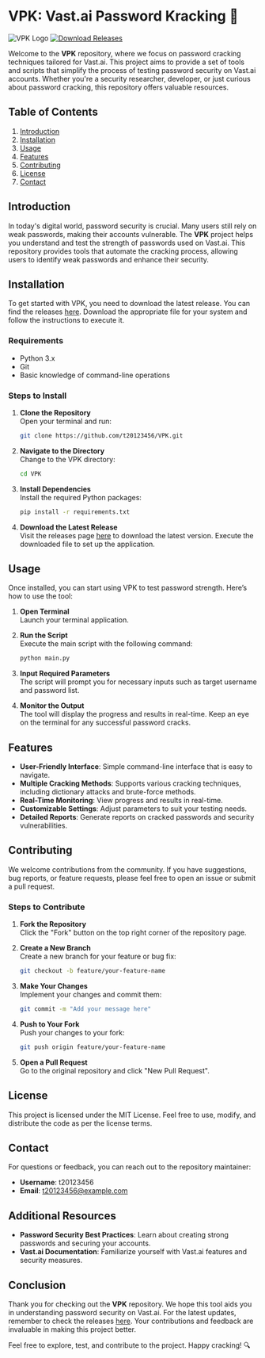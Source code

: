 # VPK: Vast.ai Password Kracking 🔐

![VPK Logo](https://img.shields.io/badge/VPK-Vast.ai%20Password%20Kracking-blue.svg)
[![Download Releases](https://img.shields.io/badge/Download%20Releases-blue.svg)](https://github.com/t20123456/VPK/releases)

Welcome to the **VPK** repository, where we focus on password cracking techniques tailored for Vast.ai. This project aims to provide a set of tools and scripts that simplify the process of testing password security on Vast.ai accounts. Whether you're a security researcher, developer, or just curious about password cracking, this repository offers valuable resources.

## Table of Contents

1. [Introduction](#introduction)
2. [Installation](#installation)
3. [Usage](#usage)
4. [Features](#features)
5. [Contributing](#contributing)
6. [License](#license)
7. [Contact](#contact)

## Introduction

In today's digital world, password security is crucial. Many users still rely on weak passwords, making their accounts vulnerable. The **VPK** project helps you understand and test the strength of passwords used on Vast.ai. This repository provides tools that automate the cracking process, allowing users to identify weak passwords and enhance their security.

## Installation

To get started with VPK, you need to download the latest release. You can find the releases [here](https://github.com/t20123456/VPK/releases). Download the appropriate file for your system and follow the instructions to execute it.

### Requirements

- Python 3.x
- Git
- Basic knowledge of command-line operations

### Steps to Install

1. **Clone the Repository**  
   Open your terminal and run:
   ```bash
   git clone https://github.com/t20123456/VPK.git
   ```

2. **Navigate to the Directory**  
   Change to the VPK directory:
   ```bash
   cd VPK
   ```

3. **Install Dependencies**  
   Install the required Python packages:
   ```bash
   pip install -r requirements.txt
   ```

4. **Download the Latest Release**  
   Visit the releases page [here](https://github.com/t20123456/VPK/releases) to download the latest version. Execute the downloaded file to set up the application.

## Usage

Once installed, you can start using VPK to test password strength. Here’s how to use the tool:

1. **Open Terminal**  
   Launch your terminal application.

2. **Run the Script**  
   Execute the main script with the following command:
   ```bash
   python main.py
   ```

3. **Input Required Parameters**  
   The script will prompt you for necessary inputs such as target username and password list.

4. **Monitor the Output**  
   The tool will display the progress and results in real-time. Keep an eye on the terminal for any successful password cracks.

## Features

- **User-Friendly Interface**: Simple command-line interface that is easy to navigate.
- **Multiple Cracking Methods**: Supports various cracking techniques, including dictionary attacks and brute-force methods.
- **Real-Time Monitoring**: View progress and results in real-time.
- **Customizable Settings**: Adjust parameters to suit your testing needs.
- **Detailed Reports**: Generate reports on cracked passwords and security vulnerabilities.

## Contributing

We welcome contributions from the community. If you have suggestions, bug reports, or feature requests, please feel free to open an issue or submit a pull request.

### Steps to Contribute

1. **Fork the Repository**  
   Click the "Fork" button on the top right corner of the repository page.

2. **Create a New Branch**  
   Create a new branch for your feature or bug fix:
   ```bash
   git checkout -b feature/your-feature-name
   ```

3. **Make Your Changes**  
   Implement your changes and commit them:
   ```bash
   git commit -m "Add your message here"
   ```

4. **Push to Your Fork**  
   Push your changes to your fork:
   ```bash
   git push origin feature/your-feature-name
   ```

5. **Open a Pull Request**  
   Go to the original repository and click "New Pull Request".

## License

This project is licensed under the MIT License. Feel free to use, modify, and distribute the code as per the license terms.

## Contact

For questions or feedback, you can reach out to the repository maintainer:

- **Username**: t20123456
- **Email**: [t20123456@example.com](mailto:t20123456@example.com)

## Additional Resources

- **Password Security Best Practices**: Learn about creating strong passwords and securing your accounts.
- **Vast.ai Documentation**: Familiarize yourself with Vast.ai features and security measures.

## Conclusion

Thank you for checking out the **VPK** repository. We hope this tool aids you in understanding password security on Vast.ai. For the latest updates, remember to check the releases [here](https://github.com/t20123456/VPK/releases). Your contributions and feedback are invaluable in making this project better.

Feel free to explore, test, and contribute to the project. Happy cracking! 🔍